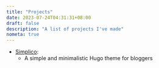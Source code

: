 ```yaml
---
title: "Projects"
date: 2023-07-24T04:31:31+08:00
draft: false
description: "A list of projects I've made"
nometa: true
---
```

* [Simplico](https://github.com/maxieluan/Simplico):
    * A simple and minimalistic Hugo theme for bloggers